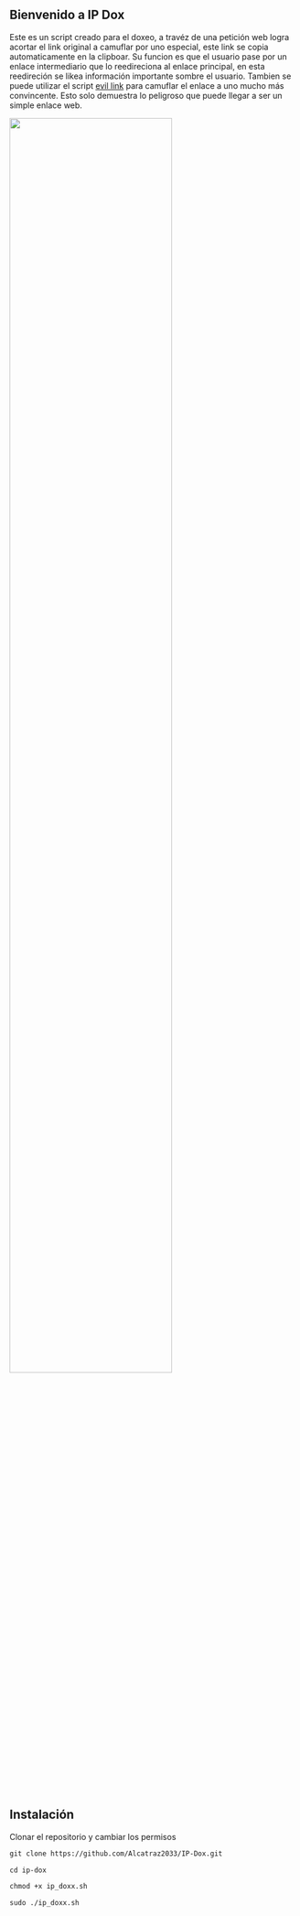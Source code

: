 ## Bienvenido a IP Dox

Este es un script creado para el doxeo, a travéz de una petición web logra acortar el link original a camuflar por uno especial, este link se copia automaticamente
en la clipboar. Su funcion es que el usuario pase por un enlace intermediario que lo reedireciona al enlace principal, en esta reedireción se likea
información importante sombre el usuario. Tambien se puede utilizar el script [evil link](https://github.com/Alcatraz2033/evil-link) para camuflar el enlace a uno mucho
más convincente. Esto solo demuestra lo peligroso que puede llegar a ser un simple enlace web.

<p align="left">
	<img src="https://i.imgur.com/CXRWeJM.png" width="75%" height="75%" align="">
</p>

## Instalación

Clonar el repositorio y cambiar los permisos

```markdown
git clone https://github.com/Alcatraz2033/IP-Dox.git

cd ip-dox

chmod +x ip_doxx.sh

sudo ./ip_doxx.sh

```
